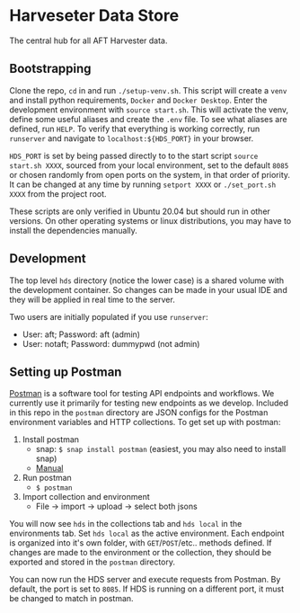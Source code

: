 # Harveseter Data Store

The central hub for all AFT Harvester data.

## Bootstrapping
Clone the repo, `cd` in and run `./setup-venv.sh`. This script will create a `venv` and 
install python requirements, `Docker` and `Docker Desktop`. Enter the development environment with `source start.sh`.
This will activate the venv, define some useful aliases and create the `.env` file. 
To see what aliases are defined, run `HELP`. 
To verify that everything is working correctly, run `runserver` and navigate to `localhost:${HDS_PORT}` in your browser.

`HDS_PORT` is set by being passed directly to to the start script `source start.sh XXXX`, sourced from your local environment,
set to the default `8085` or chosen randomly from open ports on the system, in that order of priority. It can be changed at
any time by running `setport XXXX` or `./set_port.sh XXXX` from the project root.

These scripts are only verified in Ubuntu 20.04 but should run in other versions. On other 
operating systems or linux distributions, you may have to install the dependencies manually.

## Development
The top level `hds` directory (notice the lower case) is a shared volume with the development container. So changes
can be made in your usual IDE and they will be applied in real time to the server.

Two users are initially populated if you use `runserver`:
- User: aft; Password: aft (admin)
- User: notaft; Password: dummypwd (not admin)

## Setting up Postman
[Postman](https://www.postman.com/) is a software tool for testing API endpoints and workflows. We currently use it primarily
for testing new endpoints as we develop. Included in this repo in the `postman` directory are JSON configs for the Postman 
environment variables and HTTP collections. To get set up with postman:
1. Install postman
    - snap: `$ snap install postman` (easiest, you may also need to install snap)
    - [Manual](https://learning.postman.com/docs/getting-started/installation-and-updates/#installing-postman-on-linux)
2. Run postman
    - `$ postman`
3. Import collection and environment
    - File -> import -> upload -> select both jsons

You will now see `hds` in the collections tab and `hds local` in the environments tab. Set `hds local` as the active environment.
Each endpoint is organized into it's own folder, with `GET`/`POST`/etc.. methods defined. If changes are made to the environment 
or the collection, they should be exported and stored in the `postman` directory.

You can now run the HDS server and execute requests from Postman. By default, the port is set to `8085`. If HDS is running on a 
different port, it must be changed to match in postman.  


 